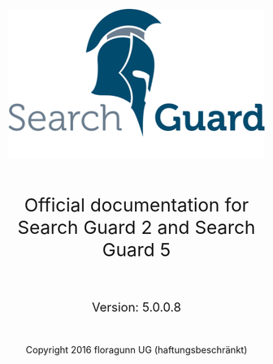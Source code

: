 <!---
Copryight 2016 floragunn UG (haftungsbeschränkt)
-->

![](images/sg.png)

<br />
<p align="center" style="font-size:36px;">
Official documentation for Search Guard 2 and Search Guard 5
</p>
<br />
<p align="center" style="font-size:24px;">
Version: 5.0.0.8
</p>
<br />
<p align="center" style="font-size:18px;">
Copyright 2016 floragunn UG (haftungsbeschränkt)
</p>




